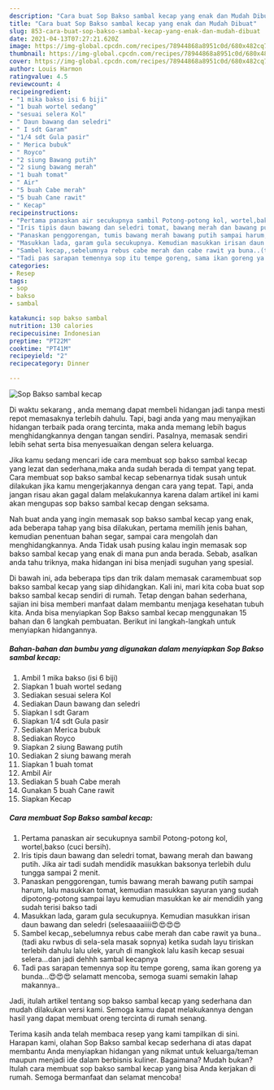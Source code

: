 ```yaml
---
description: "Cara buat Sop Bakso sambal kecap yang enak dan Mudah Dibuat"
title: "Cara buat Sop Bakso sambal kecap yang enak dan Mudah Dibuat"
slug: 853-cara-buat-sop-bakso-sambal-kecap-yang-enak-dan-mudah-dibuat
date: 2021-04-13T07:27:21.620Z
image: https://img-global.cpcdn.com/recipes/78944868a8951c0d/680x482cq70/sop-bakso-sambal-kecap-foto-resep-utama.jpg
thumbnail: https://img-global.cpcdn.com/recipes/78944868a8951c0d/680x482cq70/sop-bakso-sambal-kecap-foto-resep-utama.jpg
cover: https://img-global.cpcdn.com/recipes/78944868a8951c0d/680x482cq70/sop-bakso-sambal-kecap-foto-resep-utama.jpg
author: Louis Harmon
ratingvalue: 4.5
reviewcount: 4
recipeingredient:
- "1 mika bakso isi 6 biji"
- "1 buah wortel sedang"
- "sesuai selera Kol"
- " Daun bawang dan seledri"
- " I sdt Garam"
- "1/4 sdt Gula pasir"
- " Merica bubuk"
- " Royco"
- "2 siung Bawang putih"
- "2 siung bawang merah"
- "1 buah tomat"
- " Air"
- "5 buah Cabe merah"
- "5 buah Cane rawit"
- " Kecap"
recipeinstructions:
- "Pertama panaskan air secukupnya sambil Potong-potong kol, wortel,bakso (cuci bersih)."
- "Iris tipis daun bawang dan seledri tomat, bawang merah dan bawang putih. Jika air tadi sudah mendidik masukkan baksonya terlebih dulu tungga sampai 2 menit."
- "Panaskan penggorengan, tumis bawang merah bawang putih sampai harum, lalu masukkan tomat, kemudian masukkan sayuran yang sudah dipotong-potong sampai layu kemudian masukkan ke air mendidih yang sudah terisi bakso tadi"
- "Masukkan lada, garam gula secukupnya. Kemudian masukkan irisan daun bawang dan seledri (selesaaaaiiii😍😍😍😍"
- "Sambel kecap,,sebelumnya rebus cabe merah dan cabe rawit ya buna..(tadi aku rwbus di sela-sela masak sopnya) ketika sudah layu tiriskan terlebih dahulu lalu ulek, yaruh di mangkok lalu kasih kecap sesuai selera...dan jadi dehhh sambal kecapnya"
- "Tadi pas sarapan temennya sop itu tempe goreng, sama ikan goreng ya bunda...😍😍😍 selamatt mencoba, semoga suami semakin lahap makannya.."
categories:
- Resep
tags:
- sop
- bakso
- sambal

katakunci: sop bakso sambal 
nutrition: 130 calories
recipecuisine: Indonesian
preptime: "PT22M"
cooktime: "PT41M"
recipeyield: "2"
recipecategory: Dinner

---
```



![Sop Bakso sambal kecap](https://img-global.cpcdn.com/recipes/78944868a8951c0d/680x482cq70/sop-bakso-sambal-kecap-foto-resep-utama.jpg)

Di waktu  sekarang , anda memang dapat membeli hidangan jadi tanpa mesti repot memasaknya terlebih dahulu. Tapi, bagi anda yang mau menyajikan hidangan terbaik pada orang tercinta, maka anda memang lebih bagus menghidangkannya dengan tangan sendiri. Pasalnya, memasak sendiri lebih sehat serta bisa menyesuaikan dengan selera keluarga.

Jika kamu sedang mencari ide cara membuat sop bakso sambal kecap yang lezat dan sederhana,maka anda sudah berada di tempat yang tepat. Cara membuat sop bakso sambal kecap  sebenarnya tidak susah untuk dilakukan jika kamu mengerjakannya dengan cara yang tepat. Tapi, anda jangan risau akan gagal dalam melakukannya 
karena dalam artikel ini kami akan mengupas sop bakso sambal kecap dengan seksama.  



Nah buat anda yang ingin memasak sop bakso sambal kecap yang enak, ada beberapa tahap yang bisa dilakukan, pertama memilih jenis bahan, kemudian penentuan bahan segar, sampai cara mengolah dan menghidangkannya. Anda Tidak usah pusing kalau ingin memasak sop bakso sambal kecap yang enak di mana pun anda berada. Sebab, asalkan anda  tahu triknya, maka hidangan ini bisa menjadi suguhan yang spesial.

Di bawah ini, ada beberapa tips dan trik dalam memasak caramembuat sop bakso sambal kecap yang siap dihidangkan. Kali ini, mari kita coba buat sop bakso sambal kecap sendiri di rumah. Tetap dengan bahan sederhana, sajian ini bisa memberi manfaat dalam membantu menjaga kesehatan tubuh kita. Anda bisa menyiapkan Sop Bakso sambal kecap menggunakan 15 bahan dan 6 langkah pembuatan. Berikut ini langkah-langkah untuk menyiapkan hidangannya.

<!--inarticleads1-->

##### Bahan-bahan dan bumbu yang digunakan dalam menyiapkan Sop Bakso sambal kecap:

1. Ambil 1 mika bakso (isi 6 biji)
1. Siapkan 1 buah wortel sedang
1. Sediakan sesuai selera Kol
1. Sediakan  Daun bawang dan seledri
1. Siapkan  I sdt Garam
1. Siapkan 1/4 sdt Gula pasir
1. Sediakan  Merica bubuk
1. Sediakan  Royco
1. Siapkan 2 siung Bawang putih
1. Sediakan 2 siung bawang merah
1. Siapkan 1 buah tomat
1. Ambil  Air
1. Sediakan 5 buah Cabe merah
1. Gunakan 5 buah Cane rawit
1. Siapkan  Kecap




<!--inarticleads2-->

##### Cara membuat Sop Bakso sambal kecap:

1. Pertama panaskan air secukupnya sambil Potong-potong kol, wortel,bakso (cuci bersih).
1. Iris tipis daun bawang dan seledri tomat, bawang merah dan bawang putih. Jika air tadi sudah mendidik masukkan baksonya terlebih dulu tungga sampai 2 menit.
1. Panaskan penggorengan, tumis bawang merah bawang putih sampai harum, lalu masukkan tomat, kemudian masukkan sayuran yang sudah dipotong-potong sampai layu kemudian masukkan ke air mendidih yang sudah terisi bakso tadi
1. Masukkan lada, garam gula secukupnya. Kemudian masukkan irisan daun bawang dan seledri (selesaaaaiiii😍😍😍😍
1. Sambel kecap,,sebelumnya rebus cabe merah dan cabe rawit ya buna..(tadi aku rwbus di sela-sela masak sopnya) ketika sudah layu tiriskan terlebih dahulu lalu ulek, yaruh di mangkok lalu kasih kecap sesuai selera...dan jadi dehhh sambal kecapnya
1. Tadi pas sarapan temennya sop itu tempe goreng, sama ikan goreng ya bunda...😍😍😍 selamatt mencoba, semoga suami semakin lahap makannya..




Jadi, itulah artikel tentang  sop bakso sambal kecap  yang sederhana dan mudah dilakukan versi kami. Semoga kamu dapat melakukannya dengan hasil yang dapat membuat oreng tercinta di rumah senang. 

Terima kasih anda telah membaca resep yang kami tampilkan di sini. Harapan kami, olahan  Sop Bakso sambal kecap sederhana di atas dapat membantu Anda menyiapkan hidangan yang nikmat untuk keluarga/teman maupun menjadi ide dalam berbisnis kuliner. Bagaimana? Mudah bukan? Itulah cara membuat sop bakso sambal kecap yang bisa Anda kerjakan di rumah. Semoga bermanfaat dan selamat mencoba!

